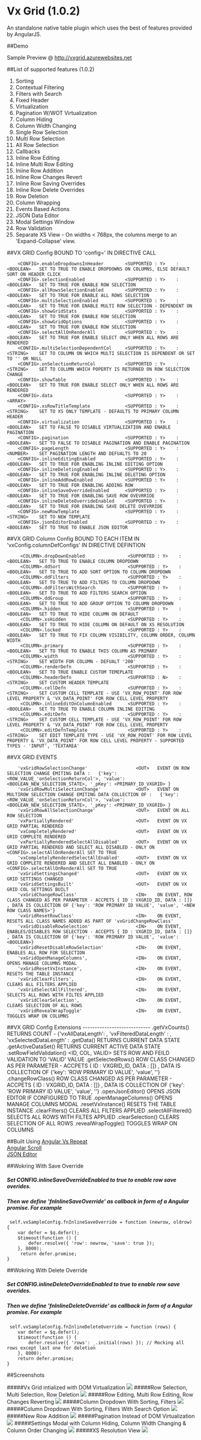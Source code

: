﻿# Vx Grid (1.0.2)

An standalone native table plugin which uses the best of features provided by AngularJS. 

##Demo

Sample Preview @ <a href="http://vxgrid.azurewebsites.net/">http://vxgrid.azurewebsites.net</a>


##List of supported features (1.0.2)
<ol>
    <li>Sorting</li>
    <li>Contextual Filtering</li>
    <li>Filters with Search</li>
    <li>Fixed Header</li>
    <li>Virtualization</li>
    <li>Pagination W/WOT Virtualization</li>
    <li>Column Hiding</li>
    <li>Column Width Changing</li>
    <li>Single Row Selection</li>
    <li>Multi Row Selection</li>
    <li>All Row Selection</li>
    <li>Callbacks</li>
    <li>Inline Row Editing</li>
    <li>Inline Multi Row Editing</li>
    <li>Iniine Row Addition</li>
    <li>Inline Row Changes Revert</li>
	<li>Inline Row Saving Overrides</li>
    <li>Inline Row Delete Overrides</li>
    <li>Row Deletion</li>
    <li>Column Wrapping</li>
    <li>Events Based Actions</li>
    <li>JSON Data Editor</li>
    <li>Modal Settings Window</li>
    <li>Row Validation</li>
    <li>Separate XS View - On widths < 768px, the columns merge to an 'Expand-Collapse' view.</li>
</ol>  

##VX GRID Config 
BOUND TO 'config=' IN DIRECTIVE CALL
           
        
        <CONFIG>.enableDropdownsInHeader        <SUPPORTED : Y>    :   <BOOLEAN>   SET TO TRUE TO ENABLE DROPDOWNS ON C0LUMNS, ELSE DEFAULT SORT ON HEADER CLICK
        <CONFIG>.selectionEnabled               <SUPPORTED : Y>    :   <BOOLEAN>   SET TO TRUE FOR ENABLE ROW SELECTION
        <CONFIG>.allRowsSelectionEnabled        <SUPPORTED : Y>    :   <BOOLEAN>   SET TO TRUE FOR ENABLE ALL ROWS SELECTION
        <CONFIG>.multiSelectionEnabled          <SUPPORTED : Y>    :   <BOOLEAN>   SET TO TRUE FOR ENABLE MULTI ROW SELECTION - DEPENDENT ON 
        <CONFIG>.showGridStats                  <SUPPORTED : Y>    :   <BOOLEAN>   SET TO TRUE FOR ENABLE ROW SELECTION
        <CONFIG>.showGridOptions                <SUPPORTED : Y>    :   <BOOLEAN>   SET TO TRUE FOR ENABLE ROW SELECTION
        <CONFIG>.selectAllOnRenderAll           <SUPPORTED : Y>    :   <BOOLEAN>   SET TO TRUE FOR ENABLE SELECT ONLY WHEN ALL ROWS ARE RENDERED
        <CONFIG>.multiSelectionDependentCol     <SUPPORTED : Y>    :   <STRING>    SET TO COLUMN ON WHICH MULTI SELECTION IS DEPENDENT OR SET TO '' OR NULL
        <CONFIG>.onSelectionReturnCol           <SUPPORTED : Y>    :   <STRING>    SET TO COLUMN WHICH POPERTY IS RETURNED ON ROW SELECTION CHANGE
        <CONFIG>.showTable                      <SUPPORTED : Y>    :   <BOOLEAN>   SET TO TRUE FOR ENABLE SELECT ONLY WHEN ALL ROWS ARE RENDERED
        <CONFIG>.data                           <SUPPORTED : Y>    :   <ARRAY>
        <CONFIG>.xsRowTitleTemplate             <SUPPORTED : Y>    :   <STRING>    SET TO XS ONLY TEMPLATE - DEFAULTS TO PRIMARY COLUMN HEADER
        <CONFIG>.virtualization					<SUPPORTED : Y>    :   <BOOLEAN>   SET TO FALSE TO DISABLE VIRTUALIZATION AND ENABLE PAGINATION
        <CONFIG>.pagination					    <SUPPORTED : Y>    :   <BOOLEAN>   SET TO FALSE TO DISABLE PAGINATION AND ENABLE PAGINATION
        <CONFIG>.pageLength						<SUPPORTED : Y>    :   <NUMBER>	   SET PAGINATION LENGTH AND DEFUALTS TO 20
        <CONFIG>.inlineEditingEnabled			<SUPPORTED : Y>    :   <BOOLEAN>   SET TO TRUE FOR ENABLING INLINE EDITING OPTION
        <CONFIG>.inlineDeletingEnabled			<SUPPORTED : Y>    :   <BOOLEAN>   SET TO TRUE FOR ENABLING INLINE DELETING OPTION
        <CONFIG>.inlineAddRowEnabled			<SUPPORTED : Y>    :   <BOOLEAN>   SET TO TRUE FOR ENABLING ADDING ROW
		<CONFIG>.inlineSaveOverrideEnabled		<SUPPORTED : Y>    :   <BOOLEAN>   SET TO TRUE FOR ENABLING SAVE ROW OVEVRRIDE
        <CONFIG>.inlineDeleteOverrideEnabled	<SUPPORTED : Y>    :   <BOOLEAN>   SET TO TRUE FOR ENABLING SAVE DELETE OVEVRRIDE
        <CONFIG>.newRowTemplate			        <SUPPORTED : Y>    :   <STRING>    SET TO NEW TEMPLATE
        <CONFIG>.jsonEditorEnabled			    <SUPPORTED : Y>    :   <BOOLEAN>   SET TO TRUE TO ENABLE JSON EDITOR

##VX GRID Column Config 
BOUND TO EACH ITEM IN  'vxConfig.columnDefConfigs' IN DIRECTIVE DEFINTION
        
         <COLUMN>.dropDownEnabled                <SUPPORTED : Y>    :   <BOOLEAN>   SET TO TRUE TO ENABLE COLUMN DROPDOWN
         <COLUMN>.ddSort                         <SUPPORTED : Y>    :   <BOOLEAN>   SET TO TRUE TO ADD SORT OPTION TO COLUMN DROPDOWN
         <COLUMN>.ddFilters                      <SUPPORTED : Y>    :   <BOOLEAN>   SET TO TRUE TO ADD FILTERS TO COLUMN DROPDOWN
         <COLUMN>.ddFiltersWithSearch            <SUPPORTED : Y>    :   <BOOLEAN>   SET TO TRUE TO ADD FILTERS SEARCH OPTION
         <COLUMN>.ddGroup                        <SUPPORTED : Y>    :   <BOOLEAN>   SET TO TRUE TO ADD GROUP OPTION TO COLUMN DROPDOWN
         <COLUMN>.hidden                         <SUPPORTED : Y>    :   <BOOLEAN>   SET TO TRUE TO HIDE COLUMN ON DEFAULT
         <COLUMN>.xsHidden                       <SUPPORTED : Y>    :   <BOOLEAN>   SET TO TRUE TO HIDE COLUMN ON DEFAULT ON XS RESOLUTION
         <COLUMN>.locked                         <SUPPORTED : Y>    :   <BOOLEAN>   SET TO TRUE TO FIX COLUMN VISIBILITY, COLUMN ORDER, COLUMN WIDTH
         <COLUMN>.primary                        <SUPPORTED : Y>    :   <BOOLEAN>   SET TO TRUE TO ENABLE THIS COLUMN AS PRIMARY
         <COLUMN>.width                          <SUPPORTED : Y>    :   <STRING>    SET WIDTH FOR COLUMN - DEFUALT '200'
         <COLUMN>.renderDefn                     <SUPPORTED : Y>    :   <BOOLEAN>   SET TO TRUE ENABLE CUSTOM TEMEPLATE
         <COLUMN>.headerDefn                     <SUPPORTED : N>    :   <STRING>    SET CUSTOM HEADER TEMPLATE
         <COLUMN>.cellDefn                       <SUPPORTED : Y>    :   <STRING>    SET CUSTOM CELL TEMPLATE - USE 'VX_ROW_POINT' FOR ROW LEVEL PROPERTY & 'VX_DATA_POINT' FOR ROW CELL LEVEL PROPERTY
         <COLUMN>.inlineEditOnColumnEnabled      <SUPPORTED : Y>    :   <BOOLEAN>   SET TO TRUE TO ENABLE COLUMN INLINE EDITING
         <COLUMN>.editDefn                       <SUPPORTED : Y>    :   <STRING>    SET CUSTOM CELL TEMPLATE - USE 'VX_ROW_POINT' FOR ROW LEVEL PROPERTY & 'VX_DATA_POINT' FOR ROW CELL LEVEL PROPERTY
         <COLUMN>.editDefnTemplate               <SUPPORTED : Y>    :   <STRING>    SET EDIT TEMPLATE TYPE - USE 'VX_ROW_POINT' FOR ROW LEVEL PROPERTY & 'VX_DATA_POINT' FOR ROW CELL LEVEL PROPERTY - SUPPORTED TYPES - 'INPUT', 'TEXTAREA'

##VX GRID EVENTS

        'vxGridRowSelectionChange'                  <OUT>   EVENT ON ROW SELECTION CHANGE EMITING DATA :   {'key': <ROW_VALUE_'onSelectionReturnCol'>, 'value': <BOOLEAN_NEW_SELECTION_STATE>, '_pKey': <PRIMARY_ID_VXGRID> }
        'vxGridRowMultiSelectionChange'             <OUT>   EVENT ON MULTIROW SELECTION CHANGE EMITING DATA COLLECTION OF :   {'key': <ROW_VALUE_'onSelectionReturnCol'>, 'value': <BOOLEAN_NEW_SELECTION_STATE>, '_pKey': <PRIMARY_ID_VXGRID> }
		'vxGridRowAllSelectionChange'               <OUT>   EVENT ON ALL ROW SELECTION
        'vxPartiallyRendered'                       <OUT>   EVENT ON VX GRID PARTIAL RENDERED
        'vxCompletelyRendered'                      <OUT>   EVENT ON VX GRID COMPLETE RENDERED
        'vxPartiallyRenderedSelectAllDisabled'      <OUT>   EVENT ON VX GRID PARTIAL RENDERED AND SELECT ALL DISABLED - ONLY ON  <CONFIG>.selectAllOnRenderAll SET TO TRUE
        'vxCompletelyRenderedSelectAllEnabled'      <OUT>   EVENT ON VX GRID COMPLETE RENDERED AND SELECT ALL ENABLED - ONLY ON  <CONFIG>.selectAllOnRenderAll SET TO TRUE
        'vxGridSettingsChanged'                     <OUT>   EVENT ON VX GRID SETTINGS CHANGED
        'vxGridSettingsBuilt'                       <OUT>   EVENT ON VX GRID COL SETTINGS BUILT
        'vxGridChangeRowClass'                      <IN>    ON EVENT, ROW CLASS CHANGED AS PER PARAMETER - ACCPETS { ID : VXGRID_ID, DATA : []} , DATA IS COLLECTION OF {'key': 'ROW PRIMARY ID VALUE', 'value', '<NEW ROW CLASS NAMES>'}
        'vxGridResetRowClass'                       <IN>    ON EVENT, RESETS ALL CLASS NAMES ADDED AS PART OF 'vxGridChangeRowClass'
        'vxGridDisableRowSelection'                 <IN>    ON EVENT, ENABLES/DISABLES ROW SELECTION - ACCEPTS { ID : VXGRID_ID, DATA : []} , DATA IS COLLECTION OF {'key': 'ROW PRIMARY ID VALUE', 'value': <BOOLEAN>}
        'vxGridResetDisableRowSelection'            <IN>    ON EVENT, ENABLES ALL ROW FOR SELECTION
        'vxGridOpenManageColumns',                  <IN>    ON EVENT, OPENS MANAGE COLUMNS MODAL
        'vxGridResetVxInstance',                    <IN>    ON EVENT, RESETS THE TABLE INSTANCE 
        'vxGridClearFilters',                       <IN>    ON EVENT, CLEARS ALL FILTERS APPLIED
        'vxGridSelectAllFiltered',                  <IN>    ON EVENT, SELECTS ALL ROWS WITH FILTES APPLIED 
        'vxGridClearSelection',                     <IN>    ON EVENT, CLEARS SELECTION OF ALL ROWS
        'vxGridRevealWrapToggle'                    <IN>    ON EVENT, TOGGLES WRAP ON COLUMNS

##VX GRID Config Extensions
        ----------------------------
        <CONFIG>.getVxCounts()                  <NO PARAMS>         RETURNS COUNT - {'vxAllDataLength': <LENGTH OF ALL DATA> , 'vxFilteredDataLength' : <LENGTH OF FILTERED DATA SET>, 'vxSelectedDataLength' : <LENGTH OF SELECTED DATA SET>
        <CONFIG>.getData()                      <NO PARAMS>         RETURNS CURRENT DATA STATE
        <CONFIG>.getActiveDataSet()             <NO PARAMS>         RETURNS CURRENT ACTIVE DATA STATE
        <CONFIG>.setRowFieldValidation()        <ID, COL, VALID>    SETS ROW AND FEILD VALIDATION TO 'VALID' VALUE
        <CONFIG>.getSelectedRows()              <NO PARAMS>         ROW CLASS CHANGED AS PER PARAMETER - ACCPETS { ID : VXGRID_ID, DATA : []} , DATA IS COLLECTION OF {'key': 'ROW PRIMARY ID VALUE', 'value', '<NEW ROW CLASS NAMES>'}
        <CONFIG>.changeRowClass()               <NO PARAMS>         ROW CLASS CHANGED AS PER PARAMETER - ACCPETS { ID : VXGRID_ID, DATA : []} , DATA IS COLLECTION OF {'key': 'ROW PRIMARY ID VALUE', 'value', '<NEW ROW CLASS NAMES>'}
        <CONFIG>.openJsonEditor()               <NO PARAMS>         OPENS JSON EDITOR IF CONFIGURED TO TRUE
        <CONFIG>.openManageColumns()            <NO PARAMS>         OPENS MANAGE COLUMNS MODAL
        <CONFIG>.resetVxInstance()              <NO PARAMS>         RESETS THE TABLE INSTANCE 
        <CONFIG>.clearFilters()                 <NO PARAMS>         CLEARS ALL FILTERS APPLIED
        <CONFIG>.selectAllFiltered()            <NO PARAMS>         SELECTS ALL ROWS WITH FILTES APPLIED 
        <CONFIG>.clearSelection()               <NO PARAMS>         CLEARS SELECTION OF ALL ROWS
        <CONFIG>.revealWrapToggle()             <NO PARAMS>         TOGGLES WRAP ON COLUMNS

##Built Using
<a href="https://github.com/kamilkp/angular-vs-repeat">Angular Vs Repeat</a><br />
<a href="https://github.com/oblador/angular-scroll">Angular Scroll</a><br />
<a href="https://github.com/josdejong/jsoneditor/">JSON Editor</a><br />

##Wokring With Save Override
##### Set CONFIG.inlineSaveOverrideEnabled to true to enable row save overides. 
##### Then we define 'fnInlineSaveOverride' as callback in form of a Angular promise. For example
     self.vxSampleConfig.fnInlineSaveOverride = function (newrow, oldrow) {
        var defer = $q.defer();
        $timeout(function () {
    		defer.resolve({ 'row': newrow, 'save': true });
        }, 8000);
         return defer.promise;        
    }

##Wokring With Delete Override
##### Set CONFIG.inlineDeleteOverrideEnabled to true to enable row save overides. 
##### Then we define 'fnInlineDeleteOverride' as callback in form of a Angular promise. For example
     self.vxSampleConfig.fnInlineDeleteOverride = function (rows) {
        var defer = $q.defer();
        $timeout(function () {
            defer.resolve({ 'rows': _.initial(rows) }); // Mocking all rows except last one for deletion
        }, 8000);
        return defer.promise;
    }

##Screenshots

#####Vx Grid intialized with DOM Virtualization
<img src="Source.Vx.Grid\Source.Vx.Grid\images\1.PNG " />
#####Row Selection, Multi Selection, Row Deletion
<img src="Source.Vx.Grid\Source.Vx.Grid\images\2.PNG " />
#####Row Editing, Multi Row Editing, Row Changes Reverting
<img src="Source.Vx.Grid\Source.Vx.Grid\images\3.PNG " />
#####Column Dropdown With Sorting, Filters
<img src="Source.Vx.Grid\Source.Vx.Grid\images\4.PNG " />
#####Column Dropdown With Sorting, Filters With Search Option
<img src="Source.Vx.Grid\Source.Vx.Grid\images\5.PNG " />
#####New Row Addition
<img src="Source.Vx.Grid\Source.Vx.Grid\images\6.PNG " />
#####Pagination Instead of DOM Virtualization
<img src="Source.Vx.Grid\Source.Vx.Grid\images\7.PNG " />
#####Settings Modal with Column Hiding, Column Width Changing & Column Order Changing
<img src="Source.Vx.Grid\Source.Vx.Grid\images\9.PNG " />
#####XS Resolution View
<img src="Source.Vx.Grid\Source.Vx.Grid\images\10.PNG " />
